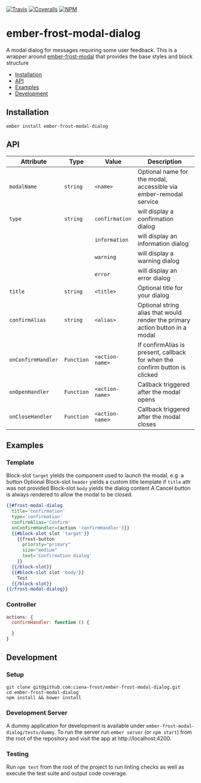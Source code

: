 [ci-img]: https://img.shields.io/travis/ciena-frost/ember-frost-modal-dialog.svg "Travis CI Build Status"
[ci-url]: https://travis-ci.org/ciena-frost/ember-frost-modal-dialog

[cov-img]: https://img.shields.io/coveralls/ciena-frost/ember-frost-modal-dialog.svg "Coveralls Code Coverage"
[cov-url]: https://coveralls.io/github/ciena-frost/ember-frost-modal-dialog

[npm-img]: https://img.shields.io/npm/v/ember-frost-modal-dialog.svg "NPM Version"
[npm-url]: https://www.npmjs.com/package/ember-frost-modal-dialog

[![Travis][ci-img]][ci-url] [![Coveralls][cov-img]][cov-url] [![NPM][npm-img]][npm-url]

# ember-frost-modal-dialog
A modal dialog for messages requiring some user feedback. This is a wrapper around [ember-frost-modal](https://github.com/ciena-frost/ember-frost-modal) that provides the base styles and block structure

 * [Installation](#installation)
 * [API](#api)
 * [Examples](#examples)
 * [Development](#development)

## Installation
```
ember install ember-frost-modal-dialog
```

## API

| Attribute | Type | Value | Description |
| --------- | ---- | ----- | ----------- |
| `modalName` | `string` | `<name>` | Optional name for the modal, accessible via ember-remodal service |
| `type` | `string` | `confirmation` | will display a confirmation dialog |
| | | `information` | will display an information dialog |
| | | `warning` | will display a warning dialog |
| | | `error` | will display an error dialog |
| `title` | `string` | `<title>` | Optional title for your dialog |
| `confirmAlias` | `string` | `<alias>` | Optional string alias that would render the primary action button in a modal |
| `onConfirmHandler` | `Function` | `<action-name>` | If confirmAlias is present, callback for when the confirm button is clicked |
| `onOpenHandler` | `Function` | `<action-name>` | Callback triggered after the modal opens |
| `onCloseHandler` | `Function` | `<action-name>` | Callback triggered after the modal closes |

## Examples

### Template
Block-slot `target` yields the component used to launch the modal, e.g. a button
Optional Block-slot `header` yields a custom title template if `title` attr was not provided
Block-slot `body` yields the dialog content
A Cancel button is always rendered to allow the modal to be closed.

```handlebars
{{#frost-modal-dialog
  title='confirmation'
  type='confirmation'
  confirmAlias='Confirm'
  onConfirmHandler=(action 'confirmHandler')}}
  {{#block-slot slot 'target'}}
    {{frost-button
      priority="primary"
      size="medium"
      text='Confirmation dialog'
    }}
  {{/block-slot}}
  {{#block-slot slot 'body'}}
    Test
  {{/block-slot}}
{{/frost-modal-dialog}}
```
### Controller
```javascript
actions: {
  confirmHandler: function () {

  }
}
```

## Development
### Setup
```
git clone git@github.com:ciena-frost/ember-frost-modal-dialog.git
cd ember-frost-modal-dialog
npm install && bower install
```

### Development Server
A dummy application for development is available under `ember-frost-modal-dialog/tests/dummy`.
To run the server run `ember server` (or `npm start`) from the root of the repository and
visit the app at http://localhost:4200.

### Testing
Run `npm test` from the root of the project to run linting checks as well as execute the test suite
and output code coverage.
